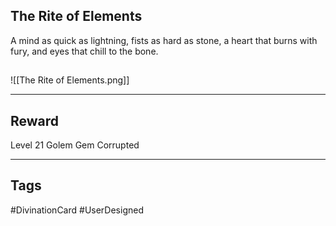 ## The Rite of Elements
A mind as quick as lightning, 
fists as hard as stone, 
a heart that burns with fury, 
and eyes that chill to the bone.
## 
![[The Rite of Elements.png]]

---
## Reward
Level 21 Golem Gem
Corrupted

---
## Tags
#DivinationCard
#UserDesigned